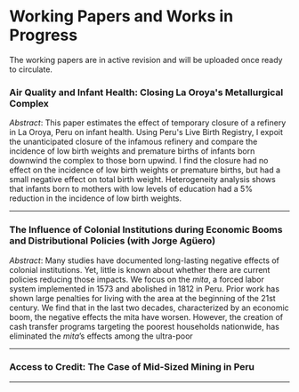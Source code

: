 # Working Papers and Works in Progress
The working papers are in active revision and will be uploaded once ready to circulate. 

### Air Quality and Infant Health: Closing La Oroya's Metallurgical Complex
*Abstract*: This paper estimates the effect of temporary closure of a refinery in La Oroya, Peru on infant health. Using Peru's Live Birth Registry, I expoit the unanticipated closure of the infamous refinery and compare the incidence of low birth weights and premature births of infants born downwind the complex to those born upwind. I find the closure had no effect on the incidence of low birth weights or premature births, but had a small negative effect on total birth weight. Heterogeneity analysis shows that infants born to mothers with low levels of education had a 5% reduction in the incidence of low birth weights.

---

### The Influence of Colonial Institutions during Economic Booms and Distributional Policies (with Jorge Ag&uuml;ero)
*Abstract*: Many studies have documented long-lasting negative effects of colonial institutions. Yet, little is known about whether there are current policies reducing those impacts. We focus on the *mita*, a forced labor system implemented in 1573 and abolished in 1812 in Peru. Prior work has shown large penalties for living with the area at the beginning of the 21st century. We find that in the last two decades, characterized by an economic boom, the negative effects the mita have worsen. However, the creation of cash transfer programs targeting the poorest households nationwide, has eliminated the *mita*’s effects among the ultra-poor

---

### Access to Credit: The Case of Mid-Sized Mining in Peru


---

